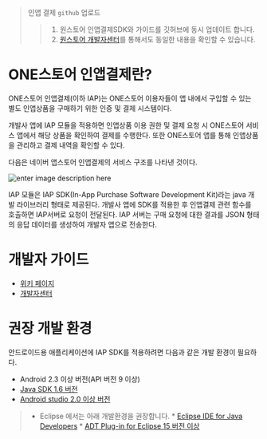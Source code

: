 
> 인앱 결제 `github` 업로드
>> 1. 원스토어 인앱결제SDK와 가이드를 깃허브에 동시 업데이트 합니다. 
>> 1. [원스토어 개발자센터](http://dev.onestore.co.kr/devpoc/reference/view/Tools_IAP)를 통해서도 동일한 내용을 확인할 수 있습니다. 


# ONE스토어 인앱결제란?

ONE스토어 인앱결제(이하 IAP)는 ONE스토어 이용자들이 앱 내에서 구입할 수 있는 별도 인앱상품을 구매하기 위한 인증 및 결제 시스템이다.

개발사 앱에 IAP 모듈을 적용하면 인앱상품 이용 권한 및 결제 요청 시 ONE스토어 서비스 앱에서 해당 상품을 확인하여 결제를 수행한다. 또한 ONE스토어 앱를 통해 인앱상품을 관리하고 결제 내역을 확인할 수 있다.

다음은 네이버 앱스토어 인앱결제의 서비스 구조를 나타낸 것이다.

![enter image description here](https://lh3.googleusercontent.com/-3cXqpbmAXrI/V4Sxzil98qI/AAAAAAAAe5A/E7b5TIV55WIKkduLAP8qWBYTtnBmie_4gCKgB/s0/iapOverview.png "iapOverview.png")

IAP 모듈은 IAP SDK(In-App Purchase Software Development Kit)라는 java 개발 라이브러리 형태로 제공된다. 개발사 앱에 SDK를 적용한 후 인앱결제 관련 함수를 호출하면 IAP서버로 요청이 전달된다. IAP 서버는 구매 요청에 대한 결과를 JSON 형태의 응답 데이터를 생성하여 개발자 앱으로 전송한다. 


# 개발자 가이드 

- [위키 페이지](https://github.com/ONE-store/inapp-sdk/wiki)
- [개발자센터](http://dev.onestore.co.kr/devpoc/reference/view/Tools_IAP)


# 권장 개발 환경

안드로이드용 애플리케이션에 IAP SDK를 적용하려면 다음과 같은 개발 환경이 필요하다.

* Android 2.3 이상 버전(API 버전 9 이상)
* [Java SDK 1.6 버전](http://www.oracle.com/technetwork/java/javase/downloads/index.html)
* [Android studio 2.0 이상 버전](https://developer.android.com/studio/index.html)

>* Eclipse 에서는 아래 개발환경을 권장합니다.
	* [Eclipse IDE for Java Developers](http://www.eclipse.org/downloads)
	* [ADT Plug-in for Eclipse 15 버전 이상](http://developer.android.com/sdk/eclipse-adt.html)


